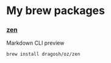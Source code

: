 # My brew packages

### [zen](https://github.com/dragosh/zen)

Markdown CLI preview

```bash
brew install dragosh/oz/zen
```
